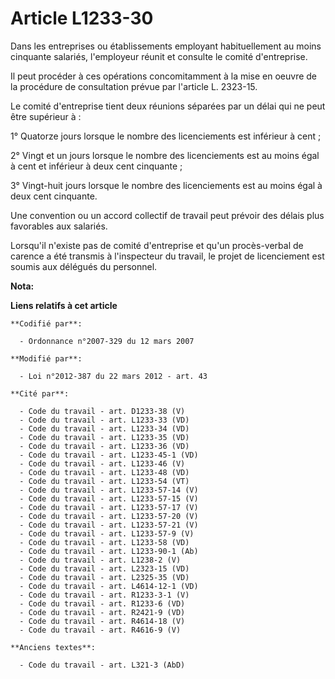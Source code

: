 # Article L1233-30

Dans les entreprises ou établissements employant habituellement au moins cinquante salariés, l'employeur réunit et consulte
le comité d'entreprise.

Il peut procéder à ces opérations concomitamment à la mise en oeuvre de la procédure de consultation prévue par l'article L.
2323-15.

Le comité d'entreprise tient deux réunions séparées par un délai qui ne peut être supérieur à :

1° Quatorze jours lorsque le nombre des licenciements est inférieur à cent ;

2° Vingt et un jours lorsque le nombre des licenciements est au moins égal à cent et inférieur à deux cent cinquante ;

3° Vingt-huit jours lorsque le nombre des licenciements est au moins égal à deux cent cinquante.

Une convention ou un accord collectif de travail peut prévoir des délais plus favorables aux salariés.

Lorsqu'il n'existe pas de comité d'entreprise et qu'un procès-verbal de carence a été transmis à l'inspecteur du travail, le
projet de licenciement est soumis aux délégués du personnel.

**Nota:**



**Liens relatifs à cet article**

	**Codifié par**:

	  - Ordonnance n°2007-329 du 12 mars 2007

	**Modifié par**:

	  - Loi n°2012-387 du 22 mars 2012 - art. 43

	**Cité par**:

	  - Code du travail - art. D1233-38 (V)
	  - Code du travail - art. L1233-33 (VD)
	  - Code du travail - art. L1233-34 (VD)
	  - Code du travail - art. L1233-35 (VD)
	  - Code du travail - art. L1233-36 (VD)
	  - Code du travail - art. L1233-45-1 (VD)
	  - Code du travail - art. L1233-46 (V)
	  - Code du travail - art. L1233-48 (VD)
	  - Code du travail - art. L1233-54 (VT)
	  - Code du travail - art. L1233-57-14 (V)
	  - Code du travail - art. L1233-57-15 (V)
	  - Code du travail - art. L1233-57-17 (V)
	  - Code du travail - art. L1233-57-20 (V)
	  - Code du travail - art. L1233-57-21 (V)
	  - Code du travail - art. L1233-57-9 (V)
	  - Code du travail - art. L1233-58 (VD)
	  - Code du travail - art. L1233-90-1 (Ab)
	  - Code du travail - art. L1238-2 (V)
	  - Code du travail - art. L2323-15 (VD)
	  - Code du travail - art. L2325-35 (VD)
	  - Code du travail - art. L4614-12-1 (VD)
	  - Code du travail - art. R1233-3-1 (V)
	  - Code du travail - art. R1233-6 (VD)
	  - Code du travail - art. R2421-9 (VD)
	  - Code du travail - art. R4614-18 (V)
	  - Code du travail - art. R4616-9 (V)

	**Anciens textes**:

	  - Code du travail - art. L321-3 (AbD)
